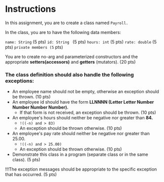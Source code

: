 # Instructions
In this assignment, you are to create a class named `Payroll.`  

In the class, you are to have the following data members:

`name: String` (5 pts)
`id: String `  (5 pts)
`hours: int`   (5 pts)
`rate: double` (5 pts)
`private members (5` pts)

You are to create no-arg and parameterized constructors and the appropriate **setters(accessors)** and **getters** (mutators).  (20 pts)

### The class definition should also handle the following exceptions:

- An employee name should not be empty, otherwise an exception should be thrown. (10 pts)
- An employee id should have the form **LLNNNN (Letter Letter Number Number Number Number).**  
  - If that form is not received, an exception should be thrown. (10 pts)
- An employee's hours should neither be negative nor greater than **84.**  
  - `!((-n) and > 83)`
  - An exception should be thrown otherwise. (10 pts)
- An employee's pay rate should neither be negative nor greater than 25.00. 
  - `!((-n) and > 25.00)`
  - An exception should be thrown otherwise. (10 pts)
- Demonstrate this class in a program (separate class or in the same class).  (5 pts)

!!!The exception messages should be appropriate to the specific exception that has occurred. (5 pts)